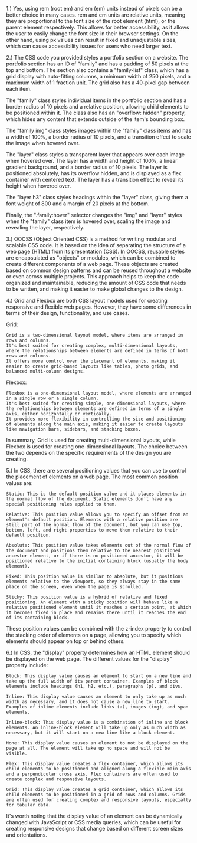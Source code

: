 1.)
Yes, using rem (root em) and em (em) units instead of pixels can be a better choice in many cases. rem and em units are relative units, meaning they are proportional to the font size of the root element (html), or the parent element respectively. This allows for better accessibility, as it allows the user to easily change the font size in their browser settings. On the other hand, using px values can result in fixed and unadjustable sizes, which can cause accessibility issues for users who need larger text.

2.)
The CSS code you provided styles a portfolio section on a website. The portfolio section has an ID of "family" and has a padding of 50 pixels at the top and bottom. The section also contains a "family-list" class, which has a grid display with auto-fitting columns, a minimum width of 250 pixels, and a maximum width of 1 fraction unit. The grid also has a 40-pixel gap between each item.

The "family" class styles individual items in the portfolio section and has a border radius of 10 pixels and a relative position, allowing child elements to be positioned within it. The class also has an "overflow: hidden" property, which hides any content that extends outside of the item's bounding box.

The "family img" class styles images within the "family" class items and has a width of 100%, a border radius of 10 pixels, and a transition effect to scale the image when hovered over.

The "layer" class styles a transparent layer that appears over each image when hovered over. The layer has a width and height of 100%, a linear gradient background, and a border radius of 10 pixels. The layer is positioned absolutely, has its overflow hidden, and is displayed as a flex container with centered text. The layer has a transition effect to reveal its height when hovered over.

The "layer h3" class styles headings within the "layer" class, giving them a font weight of 800 and a margin of 20 pixels at the bottom.

Finally, the ".family:hover" selector changes the "img" and "layer" styles when the "family" class item is hovered over, scaling the image and revealing the layer, respectively.

3.)
OOCSS (Object Oriented CSS) is a method for writing modular and scalable CSS code. It is based on the idea of separating the structure of a web page (HTML) from its presentation (CSS). In OOCSS, reusable styles are encapsulated as "objects" or modules, which can be combined to create different components of a web page. These objects are created based on common design patterns and can be reused throughout a website or even across multiple projects. This approach helps to keep the code organized and maintainable, reducing the amount of CSS code that needs to be written, and making it easier to make global changes to the design.

4.)
Grid and Flexbox are both CSS layout models used for creating responsive and flexible web pages. However, they have some differences in terms of their design, functionality, and use cases.

Grid:

    Grid is a two-dimensional layout model, where items are arranged in rows and columns.
    It's best suited for creating complex, multi-dimensional layouts, where the relationships between elements are defined in terms of both rows and columns.
    It offers more control over the placement of elements, making it easier to create grid-based layouts like tables, photo grids, and balanced multi-column designs.

Flexbox:

    Flexbox is a one-dimensional layout model, where elements are arranged in a single row or a single column.
    It's best suited for creating simple, one-dimensional layouts, where the relationships between elements are defined in terms of a single axis, either horizontally or vertically.
    It provides more flexibility in controlling the size and positioning of elements along the main axis, making it easier to create layouts like navigation bars, sidebars, and stacking boxes.

In summary, Grid is used for creating multi-dimensional layouts, while Flexbox is used for creating one-dimensional layouts. The choice between the two depends on the specific requirements of the design you are creating.

5.)
In CSS, there are several positioning values that you can use to control the placement of elements on a web page. The most common position values are:

    Static: This is the default position value and it places elements in the normal flow of the document. Static elements don't have any special positioning rules applied to them.

    Relative: This position value allows you to specify an offset from an element's default position. Elements with a relative position are still part of the normal flow of the document, but you can use top, bottom, left, and right properties to move them relative to their default position.

    Absolute: This position value takes elements out of the normal flow of the document and positions them relative to the nearest positioned ancestor element, or if there is no positioned ancestor, it will be positioned relative to the initial containing block (usually the body element).

    Fixed: This position value is similar to absolute, but it positions elements relative to the viewport, so they always stay in the same place on the screen, even when the page is scrolled.

    Sticky: This position value is a hybrid of relative and fixed positioning. An element with a sticky position will behave like a relative positioned element until it reaches a certain point, at which it becomes fixed in place and remains there until it reaches the end of its containing block.

These position values can be combined with the z-index property to control the stacking order of elements on a page, allowing you to specify which elements should appear on top or behind others.

6.)
In CSS, the "display" property determines how an HTML element should be displayed on the web page. The different values for the "display" property include:

    Block: This display value causes an element to start on a new line and take up the full width of its parent container. Examples of block elements include headings (h1, h2, etc.), paragraphs (p), and divs.

    Inline: This display value causes an element to only take up as much width as necessary, and it does not cause a new line to start. Examples of inline elements include links (a), images (img), and span elements.

    Inline-block: This display value is a combination of inline and block elements. An inline-block element will take up only as much width as necessary, but it will start on a new line like a block element.

    None: This display value causes an element to not be displayed on the page at all. The element will take up no space and will not be visible.

    Flex: This display value creates a flex container, which allows its child elements to be positioned and aligned along a flexible main axis and a perpendicular cross axis. Flex containers are often used to create complex and responsive layouts.

    Grid: This display value creates a grid container, which allows its child elements to be positioned in a grid of rows and columns. Grids are often used for creating complex and responsive layouts, especially for tabular data.

It's worth noting that the display value of an element can be dynamically changed with JavaScript or CSS media queries, which can be useful for creating responsive designs that change based on different screen sizes and orientations.
